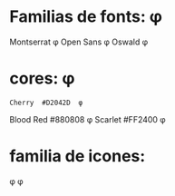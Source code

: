 # Familias de fonts:  φ
Montserrat  φ
Open Sans  φ
Oswald  φ

# cores:  φ
	Cherry	#D2042D  φ
 Blood Red	#880808   φ
 	Scarlet	#FF2400  φ
  
  # familia de icones:
 <i class="fa-sharp fa-solid fa-check"></i>  φ
 <i class="fa-sharp fa-solid fa-xmark"></i>  φ
